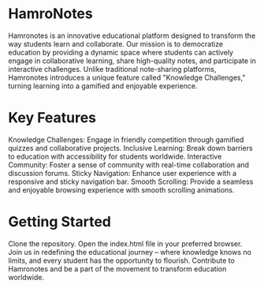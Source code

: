 # HamroNotes
Hamronotes is an innovative educational platform designed to transform the way students learn and collaborate. Our mission is to democratize education by providing a dynamic space where students can actively engage in collaborative learning, share high-quality notes, and participate in interactive challenges. Unlike traditional note-sharing platforms, Hamronotes introduces a unique feature called "Knowledge Challenges," turning learning into a gamified and enjoyable experience.
# Key Features
Knowledge Challenges: Engage in friendly competition through gamified quizzes and collaborative projects.
Inclusive Learning: Break down barriers to education with accessibility for students worldwide.
Interactive Community: Foster a sense of community with real-time collaboration and discussion forums.
Sticky Navigation: Enhance user experience with a responsive and sticky navigation bar.
Smooth Scrolling: Provide a seamless and enjoyable browsing experience with smooth scrolling animations.
# Getting Started
Clone the repository.
Open the index.html file in your preferred browser.
Join us in redefining the educational journey – where knowledge knows no limits, and every student has the opportunity to flourish. Contribute to Hamronotes and be a part of the movement to transform education worldwide.
